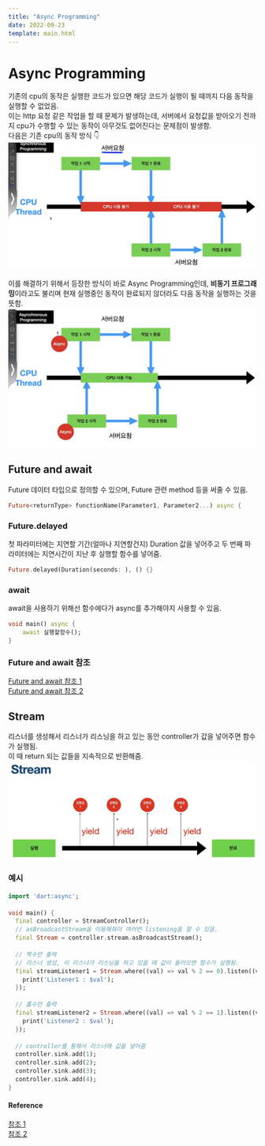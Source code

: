 ```yaml
---
title: "Async Programming"
date: 2022-09-23
template: main.html
---
```

# Async Programming
기존의 cpu의 동작은 실행한 코드가 있으면 해당 코드가 실행이 될 때까지 다음 동작을 실행할 수 없었음.<br>
이는 http 요청 같은 작업을 할 때 문제가 발생하는데, 서버에서 요청값을 받아오기 전까지 cpu가 수행할 수 있는 동작이 아무것도 없어진다는 문제점이 발생함.<br>
다음은 기존 cpu의 동작 방식 👇<br>
![cpu_work](/docs/assets/img/flutter/DartGrammar/cpu_work.jpg)<br><br>
이를 해결하기 위해서 등장한 방식이 바로 Async Programming인데, **비동기 프로그래밍**이라고도 불리며 현재 실행중인 동작이 완료되지 않더라도 다음 동작을 실행하는 것을 뜻함.<bR>
![asynchronous.jpes](/docs/assets/img/flutter/DartGrammar/asynchronous.jpeg)<br>

## Future and await
Future 데이터 타입으로 정의할 수 있으며, Future 관련 method 등을 써줄 수 있음.<br>
```dart
Future<returnType> functionName(Parameter1, Parameter2...) async {
```
### Future.delayed
첫 파라미터에는 지연할 기간(얼마나 지연할건지) Duration 값을 넣어주고 두 번째 파라미터에는 지연시간이 지난 후 실행할 함수를 넣어줌.
```dart
Future.delayed(Duration(seconds: ), () {}
```
### await 
await을 사용하기 위해선 함수에다가 async를 추가해야지 사용할 수 있음. 
```dart
void main() async {
	await 실행할함수();
}
```
### Future and await 참조
[Future and await 참조 1](https://github.com/rookedsysc/Flutter-Study/blob/main/flutterGrammar/asyncProgramming/future.dart)<br>
[Future and await 참조 2](https://github.com/rookedsysc/Flutter-Study/blob/main/flutterGrammar/asyncProgramming/await.dart)
## Stream
리스너를 생성해서 리스너가 리스닝을 하고 있는 동안 controller가 값을 넣어주면 함수가 실행됨. <br>
이 때 return 되는 값들을 지속적으로 반환해줌.
![Stream](/assets/img/flutter/DartGrammar/Stream.png)
### 예시 
```dart
import 'dart:async';

void main() {
  final controller = StreamController();
  // asBroadcastStream을 이용해줘야 여러번 listening을 할 수 있음.
  final Stream = controller.stream.asBroadcastStream();

  // 짝수만 출력
  // 리스너 생성, 이 리스너가 리스닝을 하고 있을 때 값이 들어오면 함수가 실행됨.
  final streamListener1 = Stream.where((val) => val % 2 == 0).listen((val) {
    print('Listener1 : $val');
  });

  // 홀수만 출력
  final streamListener2 = Stream.where((val) => val % 2 == 1).listen((val) {
    print('Listener2 : $val');
  });

  // controller를 통해서 리스너에 값을 넣어줌
  controller.sink.add(1);
  controller.sink.add(2);
  controller.sink.add(3);
  controller.sink.add(4);
}
```
#### Reference
[참조 1](https://github.com/rookedsysc/Flutter-Study/blob/main/flutterGrammar/asyncProgramming/test.dart)<br>
[참조 2](https://github.com/rookedsysc/Flutter-Study/blob/main/flutterGrammar/asyncProgramming/test3.dart)
